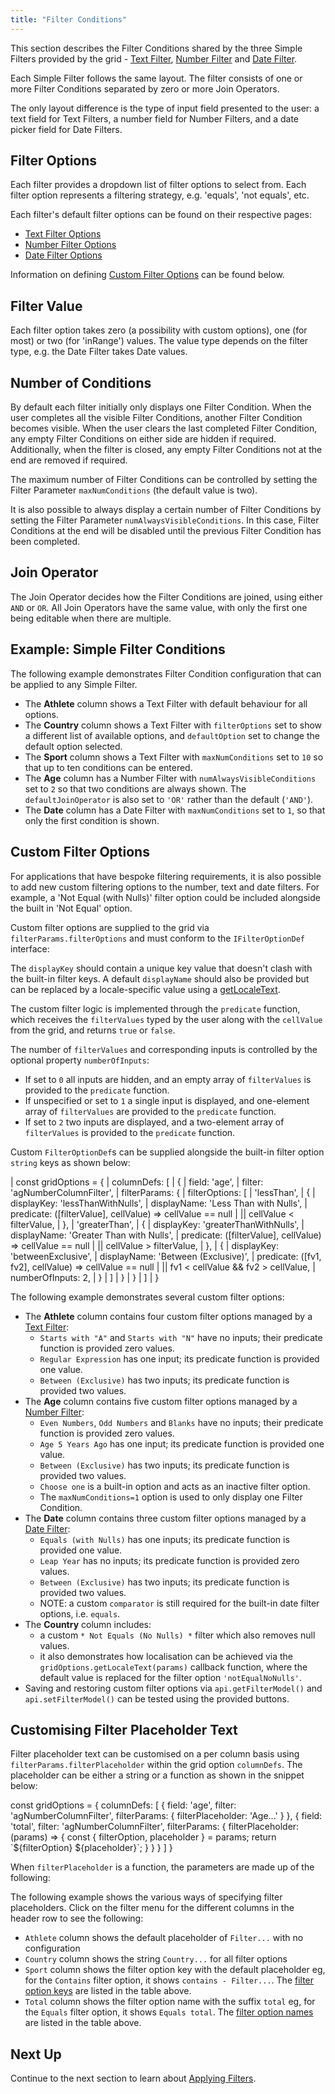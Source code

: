 ```yaml
---
title: "Filter Conditions"
---
```


This section describes the Filter Conditions shared by the three Simple Filters provided by the grid - [Text Filter](/filter-text/), [Number Filter](/filter-number/) and [Date Filter](/filter-date/).

Each Simple Filter follows the same layout. The filter consists of one or more Filter Conditions separated by zero or more Join Operators.

The only layout difference is the type of input field presented to the user: a text field for Text Filters, a number field for Number Filters, and a date picker field for Date Filters.

<image-caption src="filter-conditions/resources/filter-panel-components.png" alt="Filter Panel Component" width="40rem" centered="true"></image-caption>

## Filter Options

Each filter provides a dropdown list of filter options to select from. Each filter option represents a filtering strategy, e.g. 'equals', 'not equals', etc.

Each filter's default filter options can be found on their respective pages:
- [Text Filter Options](/filter-text/#text-filter-options)
- [Number Filter Options](/filter-number/#number-filter-options)
- [Date Filter Options](/filter-date/#date-filter-options)

Information on defining [Custom Filter Options](#custom-filter-options) can be found below.

## Filter Value

Each filter option takes zero (a possibility with custom options), one (for most) or two (for 'inRange') values. The value type depends on the filter type, e.g. the Date Filter takes Date values.

## Number of Conditions

By default each filter initially only displays one Filter Condition. When the user completes all the visible Filter Conditions, another Filter Condition becomes visible. When the user clears the last completed Filter Condition, any empty Filter Conditions on either side are hidden if required. Additionally, when the filter is closed, any empty Filter Conditions not at the end are removed if required.

The maximum number of Filter Conditions can be controlled by setting the Filter Parameter `maxNumConditions` (the default value is two).

It is also possible to always display a certain number of Filter Conditions by setting the Filter Parameter `numAlwaysVisibleConditions`. In this case, Filter Conditions at the end will be disabled until the previous Filter Condition has been completed.

<interface-documentation interfaceName='ISimpleFilterParams' config='{"description":""}' names='["maxNumConditions", "numAlwaysVisibleConditions"]'></interface-documentation>

## Join Operator

The Join Operator decides how the Filter Conditions are joined, using either `AND` or `OR`. All Join Operators have the same value, with only the first one being editable when there are multiple.

## Example: Simple Filter Conditions

The following example demonstrates Filter Condition configuration that can be applied to any Simple Filter.

- The **Athlete** column shows a Text Filter with default behaviour for all options.
- The **Country** column shows a Text Filter with `filterOptions` set to show a different list of available options, and `defaultOption` set to change the default option selected.
- The **Sport** column shows a Text Filter with `maxNumConditions` set to `10` so that up to ten conditions can be entered.
- The **Age** column has a Number Filter with `numAlwaysVisibleConditions` set to `2` so that two conditions are always shown. The `defaultJoinOperator` is also set to `'OR'` rather than the default (`'AND'`).
- The **Date** column has a Date Filter with `maxNumConditions` set to `1`, so that only the first condition is shown.

<grid-example title='Simple Filter Conditions' name='simple-filter-options' type='generated' options='{ "exampleHeight": 560 }'></grid-example>

## Custom Filter Options

For applications that have bespoke filtering requirements, it is also possible to add new custom filtering options to the number, text and date filters. For example, a 'Not Equal (with Nulls)' filter option could be included alongside the built in 'Not Equal' option.

Custom filter options are supplied to the grid via `filterParams.filterOptions` and must conform to the `IFilterOptionDef` interface:

<interface-documentation interfaceName='IFilterOptionDef' ></interface-documentation>

The `displayKey` should contain a unique key value that doesn't clash with the built-in filter keys. A default `displayName` should also be provided but can be replaced by a locale-specific value using a [getLocaleText](/localisation/#locale-callback).

The custom filter logic is implemented through the `predicate` function, which receives the `filterValues` typed by the user along with the `cellValue` from the grid, and returns `true` or `false`.

The number of `filterValues` and corresponding inputs is controlled by the optional property `numberOfInputs`:
- If set to `0`  all inputs are hidden, and an empty array of `filterValues` is provided to the `predicate` function.
- If unspecified or set to `1` a single input is displayed, and one-element array of `filterValues` are provided to the `predicate` function.
- If set to `2` two inputs are displayed, and a two-element array of `filterValues` is provided to the `predicate` function.

Custom `FilterOptionDef`s can be supplied alongside the built-in filter option `string` keys as shown below:

<snippet>
| const gridOptions = {
|     columnDefs: [
|         {
|             field: 'age',
|             filter: 'agNumberColumnFilter',
|             filterParams: {
|                 filterOptions: [
|                     'lessThan',
|                     {
|                         displayKey: 'lessThanWithNulls',
|                         displayName: 'Less Than with Nulls',
|                         predicate: ([filterValue], cellValue) => cellValue == null
|                             || cellValue < filterValue,
|                     },
|                     'greaterThan',
|                     {
|                         displayKey: 'greaterThanWithNulls',
|                         displayName: 'Greater Than with Nulls',
|                         predicate: ([filterValue], cellValue) => cellValue == null
|                            || cellValue > filterValue,
|                     },
|                     {
|                         displayKey: 'betweenExclusive',
|                         displayName: 'Between (Exclusive)',
|                         predicate: ([fv1, fv2], cellValue) => cellValue == null
|                             || fv1 < cellValue && fv2 > cellValue,
|                         numberOfInputs: 2,
|                     }
|                 ]
|             }
|         }
|     ]
| }
</snippet>

The following example demonstrates several custom filter options:

- The **Athlete** column contains four custom filter options managed by a [Text Filter](/filter-text/):
  - `Starts with "A"` and `Starts with "N"` have no inputs; their predicate function is provided zero values.
  - `Regular Expression` has one input; its predicate function is provided one value.
  - `Between (Exclusive)` has two inputs; its predicate function is provided two values.
- The **Age** column contains five custom filter options managed by a [Number Filter](/filter-number/):
  - `Even Numbers`, `Odd Numbers` and `Blanks` have no inputs; their predicate function is provided zero values.
  - `Age 5 Years Ago` has one input; its predicate function is provided one value.
  - `Between (Exclusive)` has two inputs; its predicate function is provided two values.
  - `Choose one` is a built-in option and acts as an inactive filter option.
  - The `maxNumConditions=1` option is used to only display one Filter Condition.
- The **Date** column contains three custom filter options managed by a [Date Filter](/filter-date/):
  - `Equals (with Nulls)` has one inputs; its predicate function is provided one value.
  - `Leap Year` has no inputs; its predicate function is provided zero values.
  - `Between (Exclusive)` has two inputs; its predicate function is provided two values.
  - NOTE: a custom `comparator` is still required for the built-in date filter options, i.e. `equals`.
- The **Country** column includes:
    - a custom `* Not Equals (No Nulls) *` filter which also removes null values.
    - it also demonstrates how localisation can be achieved via the `gridOptions.getLocaleText(params)` callback function, where the default value is replaced for the filter option `'notEqualNoNulls'`.
- Saving and restoring custom filter options via `api.getFilterModel()` and `api.setFilterModel()` can be tested using the provided buttons.

<grid-example title='Custom Filter Options' name='custom-filter-options' type='generated'></grid-example>

## Customising Filter Placeholder Text

Filter placeholder text can be customised on a per column basis using `filterParams.filterPlaceholder` within the grid option `columnDefs`. The placeholder can be either a string or a function as shown in the snippet below:

<snippet>
const gridOptions = {
    columnDefs: [
        {
            field: 'age',
            filter: 'agNumberColumnFilter',
            filterParams: {
                filterPlaceholder: 'Age...'
            }
        },
        {
            field: 'total',
            filter: 'agNumberColumnFilter',
            filterParams: {
                filterPlaceholder: (params) => {
                    const { filterOption, placeholder } = params;
                    return `${filterOption} ${placeholder}`;
                }
            }
        }
    ]
}
</snippet>

When `filterPlaceholder` is a function, the parameters are made up of the following:

<interface-documentation interfaceName='IFilterPlaceholderFunctionParams' config='{"description":""}'></interface-documentation>

The following example shows the various ways of specifying filter placeholders. Click on the filter menu for the different columns in the header row to see the following:

* `Athlete` column shows the default placeholder of `Filter...` with no configuration
* `Country` column shows the string `Country...` for all filter options
* `Sport` column shows the filter option key with the default placeholder eg, for the `Contains` filter option, it shows `contains - Filter...`. The [filter option keys](#simple-filter-options) are listed in the table above.
* `Total` column shows the filter option name with the suffix `total` eg, for the `Equals` filter option, it shows `Equals total`. The [filter option names](#simple-filter-options) are listed in the table above.

<grid-example title='Filter Placeholder Text' name='filter-placeholder-text' type='generated' options='{ "exampleHeight": 560 }'></grid-example>

## Next Up

Continue to the next section to learn about [Applying Filters](/filter-applying/).
